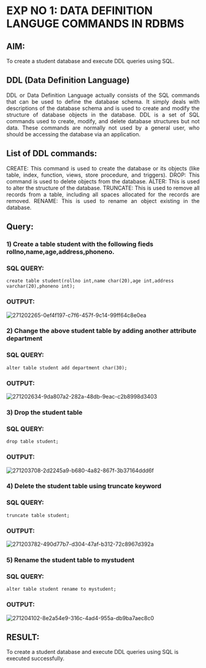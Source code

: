 # EXP NO 1: DATA DEFINITION LANGUGE COMMANDS IN RDBMS

## AIM:
To create a student database and execute DDL queries using SQL.


## DDL (Data Definition Language)
<div align="justify">
DDL or Data Definition Language actually consists of the SQL commands that can be used to define the database schema. It simply deals with descriptions of the database schema and is used to create and modify the structure of database objects in the database. DDL is a set of SQL commands used to create, modify, and delete database structures but not data. These commands are normally not used by a general user, who should be accessing the database via an application.
</div>
 
## List of DDL commands: 
<div align="justify">
CREATE: This command is used to create the database or its objects (like table, index, function, views, store procedure, and triggers).
DROP: This command is used to delete objects from the database.
ALTER: This is used to alter the structure of the database.
TRUNCATE: This is used to remove all records from a table, including all spaces allocated for the records are removed.
RENAME: This is used to rename an object existing in the database.
</div>

## Query:
### 1) Create a table student with the following fieds rollno,name,age,address,phoneno.

### SQL QUERY: 
```
create table student(rollno int,name char(20),age int,address varchar(20),phoneno int);
```

### OUTPUT:

![271202265-0ef4f197-c7f6-457f-9c14-99ff64c8e0ea](https://github.com/Yuva2005raj/G2_DBMS/assets/118343998/95acdc13-410a-4378-8738-9f0e43da936b)

### 2) Change the above student table by adding another attribute department

### SQL QUERY: 
```
alter table student add department char(30);
```
### OUTPUT:

![271202634-9da807a2-282a-48db-9eac-c2b8998d3403](https://github.com/Yuva2005raj/G2_DBMS/assets/118343998/b169044f-8dfe-4151-b9c4-e07c880c5fec)


### 3) Drop the student table
 
### SQL QUERY: 
```
drop table student;
```

### OUTPUT:

![271203708-2d2245a9-b680-4a82-867f-3b37164ddd6f](https://github.com/Yuva2005raj/G2_DBMS/assets/118343998/8d9f805c-9a4b-4c8d-8dcf-e19494704586)



### 4) Delete the student table using truncate keyword

### SQL QUERY: 
```
truncate table student;
```

### OUTPUT:

![271203782-490d77b7-d304-47af-b312-72c8967d392a](https://github.com/Yuva2005raj/G2_DBMS/assets/118343998/9c908812-33d0-4d2e-a3dc-bcdca2e767b3)



### 5) Rename the student table to mystudent

### SQL QUERY: 
```
alter table student rename to mystudent;
```

### OUTPUT:

![271204102-8e2a54e9-316c-4ad4-955a-db9ba7aec8c0](https://github.com/Yuva2005raj/G2_DBMS/assets/118343998/a7140f4a-6a11-4bfc-84f2-81250d7664d6)

## RESULT:
To create a student database and execute DDL queries using SQL is executed successfully.
